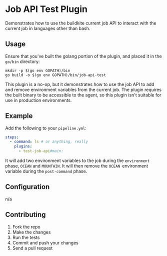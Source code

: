 # Job API Test Plugin

Demonstrates how to use the buildkite current job API to interact with the current job in languages other than bash.

## Usage

Ensure that you've built the golang portion of the plugin, and placed it in the `go/bin` directory:

```shell
mkdir -p $(go env GOPATH)/bin
go build -o $(go env GOPATH)/bin/job-api-test
```

This plugin is a no-op, but it demonstrates how to use the job API to add and remove environment variables from the current job. The plugin requires the built binary to be accessible to the agent, so this plugin isn't suitable for use in production environments.

## Example

Add the following to your `pipeline.yml`:

```yml
steps:
  - command: ls # or anything, really
    plugins:
      - test-job-api#main:
```

It will add two environment variables to the job during the `environment` phase, `OCEAN` and `MOUNTAIN`. It will then remove the `OCEAN `environment variable during the `post-command` phase.

## Configuration
n/a

## Contributing

1. Fork the repo
2. Make the changes
3. Run the tests
4. Commit and push your changes
5. Send a pull request
